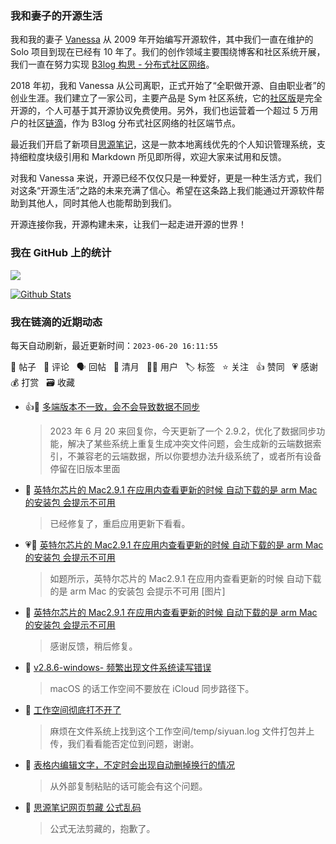 ### 我和妻子的开源生活

我和我的妻子 [Vanessa](https://github.com/Vanessa219) 从 2009 年开始编写开源软件，其中我们一直在维护的 Solo 项目到现在已经有 10 年了。我们的创作领域主要围绕博客和社区系统开展，我们一直在努力实现 [B3log 构思 - 分布式社区网络](https://ld246.com/article/1546941897596)。

2018 年初，我和 Vanessa 从公司离职，正式开始了“全职做开源、自由职业者”的创业生涯。我们建立了一家公司，主要产品是 Sym 社区系统，它的[社区版](https://github.com/88250/symphony)是完全开源的，个人可基于其开源协议免费使用。另外，我们也运营着一个超过 5 万用户的社区[链滴](https://ld246.com)，作为 B3log 分布式社区网络的社区端节点。

最近我们开启了新项目[思源笔记](https://github.com/siyuan-note/siyuan)，这是一款本地离线优先的个人知识管理系统，支持细粒度块级引用和 Markdown 所见即所得，欢迎大家来试用和反馈。

对我和 Vanessa 来说，开源已经不仅仅只是一种爱好，更是一种生活方式，我们对这条“开源生活”之路的未来充满了信心。希望在这条路上我们能通过开源软件帮助到其他人，同时其他人也能帮助到我们。

开源连接你我，开源构建未来，让我们一起走进开源的世界！

### 我在 GitHub 上的统计

<a title="Hits" target="_blank" href="https://github.com/88250/88250"><img src="https://hits.b3log.org/88250/88250.svg"></a>

[![Github Stats](https://github-readme-stats.vercel.app/api?username=88250&theme=tokyonight&show_icons=true)](https://github.com/88250)

<!--events start -->

### 我在链滴的近期动态

每天自动刷新，最近更新时间：`2023-06-20 16:11:55`

📝 帖子 &nbsp; 💬 评论 &nbsp; 🗣 回帖 &nbsp; 🌙 清月 &nbsp; 👨‍💻 用户 &nbsp; 🏷️ 标签 &nbsp; ⭐️ 关注 &nbsp; 👍 赞同 &nbsp; 💗 感谢 &nbsp; 💰 打赏 &nbsp; 🗃 收藏

* 👍💬 [多端版本不一致，会不会导致数据不同步](https://ld246.com/article/1687138125375/comment/1687243485448#comments)

  > 2023 年 6 月 20 来回复你，今天更新了一个 2.9.2，优化了数据同步功能，解决了某些系统上重复生成冲突文件问题，会生成新的云端数据索引，不兼容老的云端数据，所以你要想办法升级系统了，或者所有设备停留在旧版本里面
* 💬 [英特尔芯片的 Mac2.9.1 在应用内查看更新的时候 自动下载的是 arm Mac 的安装包 会提示不可用](https://ld246.com/article/1687227705458/comment/1687229955649#comments)

  > 已经修复了，重启应用更新下看看。
* 💗📝 [英特尔芯片的 Mac2.9.1 在应用内查看更新的时候 自动下载的是 arm Mac 的安装包 会提示不可用](https://ld246.com/article/1687227705458)

  > 如题所示，英特尔芯片的 Mac2.9.1 在应用内查看更新的时候 自动下载的是 arm Mac 的安装包 会提示不可用 [图片]
* 💬 [英特尔芯片的 Mac2.9.1 在应用内查看更新的时候 自动下载的是 arm Mac 的安装包 会提示不可用](https://ld246.com/article/1687227705458/comment/1687228957669#comments)

  > 感谢反馈，稍后修复。
* 💬 [v2.8.6-windows- 频繁出现文件系统读写错误](https://ld246.com/article/1683616274655/comment/1687224478649#comments)

  > macOS 的话工作空间不要放在 iCloud 同步路径下。
* 💬 [工作空间彻底打不开了](https://ld246.com/article/1687193027326/comment/1687209619014#comments)

  > 麻烦在文件系统上找到这个工作空间/temp/siyuan.log 文件打包并上传，我们看看能否定位到问题，谢谢。
* 💬 [表格内编辑文字，不定时会出现自动删掉换行的情况](https://ld246.com/article/1687163808075/comment/1687168770644#comments)

  > 从外部复制粘贴的话可能会有这个问题。
* 💬 [思源笔记网页剪藏 公式乱码](https://ld246.com/article/1687156769543/comment/1687157188733#comments)

  > 公式无法剪藏的，抱歉了。


<!--events end -->
